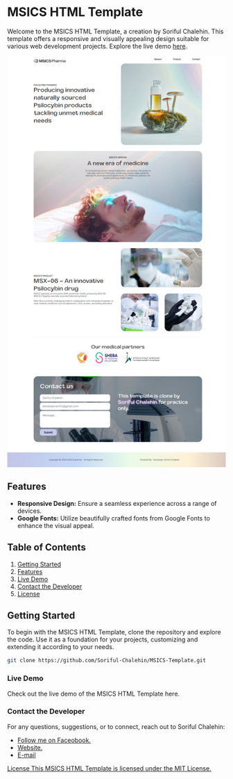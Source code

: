 # MSICS HTML Template

Welcome to the MSICS HTML Template, a creation by Soriful Chalehin. This template offers a responsive and visually appealing design suitable for various web development projects. Explore the live demo [here](https://soriful-chalehin.github.io/MSICS-Template).

![MSICS Template Preview](images/preview.png)

## Features

- **Responsive Design:** Ensure a seamless experience across a range of devices.
- **Google Fonts:** Utilize beautifully crafted fonts from Google Fonts to enhance the visual appeal.

## Table of Contents

1. [Getting Started](#getting-started)
2. [Features](#features)
3. [Live Demo](https://soriful-chalehin.github.io/MSICS-Template)
4. [Contact the Developer](#contact-the-developer)
5. [License](#license)

## Getting Started

To begin with the MSICS HTML Template, clone the repository and explore the code. Use it as a foundation for your projects, customizing and extending it according to your needs.

```bash
git clone https://github.com/Soriful-Chalehin/MSICS-Template.git
```

### Live Demo
Check out the live demo of the MSICS HTML Template here.

### Contact the Developer
For any questions, suggestions, or to connect, reach out to Soriful Chalehin:

<ul>
    <li><a href='https://facebook.com/Chalehin'> Follow me on Faceobook.</li>
    <li><a href='https://soriful-chalehin.github.io'> Website.</li>
    <li><a href='mailto:developersoriful@gmail.com'> E-mail </li>
</ul>
License
This MSICS HTML Template is licensed under the MIT License.
